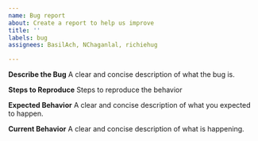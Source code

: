 ```yaml
---
name: Bug report
about: Create a report to help us improve
title: ''
labels: bug
assignees: BasilAch, NChaganlal, richiehug

---
```


**Describe the Bug**
A clear and concise description of what the bug is.

**Steps to Reproduce**
Steps to reproduce the behavior

**Expected Behavior**
A clear and concise description of what you expected to happen.

**Current Behavior**
A clear and concise description of what is happening.
